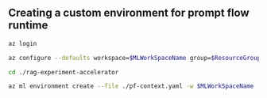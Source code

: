 ## Creating a custom environment for prompt flow runtime

```bash
az login

az configure --defaults workspace=$MLWorkSpaceName group=$ResourceGroupName

cd ./rag-experiment-accelerator

az ml environment create --file ./pf-context.yaml -w $MLWorkSpaceName
```